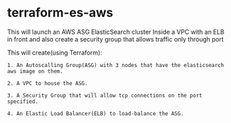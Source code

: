 # terraform-es-aws


This will launch an AWS ASG ElasticSearch cluster Inside a VPC with an ELB in front and also create a security group that allows traffic only through port

This will create(using Terraform):

	1. An Autoscalling Group(ASG) with 3 nodes that have the elasticsearch aws image on them.

	2. A VPC to house the ASG.

	3. A Security Group that will allow tcp connections on the port specified.

	4. An Elastic Load Balancer(ELB) to load-balance the ASG.
  
